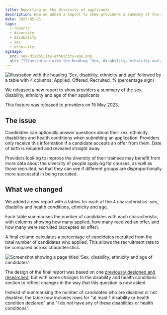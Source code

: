 ```yaml
---
title: Reporting on the diversity of applicants
description: How we added a report to show providers a summary of the sex, disability, ethnicity and age of their applicants
date: 2023-05-25
tags:
  - reports
  - diversity
  - disability
  - sex
  - ethnicity
ogImage:
  src: sex-disability-ethnicity-age.png
  alt: "Illustration with the heading ‘Sex, disability, ethnicity and age’ followed by a table with 4 columns: Applied, Offered, Recruited, % (percentage sign)"
---
```


![Illustration with the heading ‘Sex, disability, ethnicity and age’ followed by a table with 4 columns: Applied, Offered, Recruited, % (percentage sign)](sex-disability-ethnicity-age.png)

We released a new report to show providers a summary of the sex, disability, ethnicity and age of their applicants

This feature was released to providers on 15 May 2023.

## The issue

Candidates can optionally answer questions about their sex, ethnicity, disabilities and health conditions when submitting an application. Providers only receive this information if a candidate accepts an offer from them. Date of birth is required and revealed straight away.

Providers looking to improve the diversity of their trainees may benefit from more data about the diversity of people applying for courses, as well as those recruited, so that they can see if different groups are disproportionally more successful in being recruited.

## What we changed

We added a new report with a tables for each of the 4 characteristics: sex, disability and health conditions, ethnicity and age.

Each table summarises the number of candidates with each characteristic, with columns showing how many applied, how many received an offer, and how many were recruited (accepted an offer).

A final column calculates a percentage of candidates recruited from the total number of candidates who applied. This allows the recruitment rate to be compared across characteristics.

![Screenshot showing a page titled ‘Sex, disability, ethnicity and age of candidates’.](diversity-report.png)

The design of the final report was based on one [previously designed and researched](/manage-teacher-training-applications/simplifying-how-we-help-users-spot-bias-in-their-recruitment-processes/), but with some changes to the disability and health conditions section to reflect changes in the way that this question is now asked.

Instead of summarising the number of candidates who are disabled or not disabled, the table now includes rows for "at least 1 disability or health condition declared" and "I do not have any of these disabilities or health conditions".
